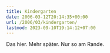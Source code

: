 ```yaml
---
title: Kindergarten
date: 2006-03-12T20:14:35+00:00
url: /2006/03/kindergarten/
lastmod: 2023-09-10T19:14:12+07:00
---
```

Das hier. Mehr später. Nur so am Rande.
